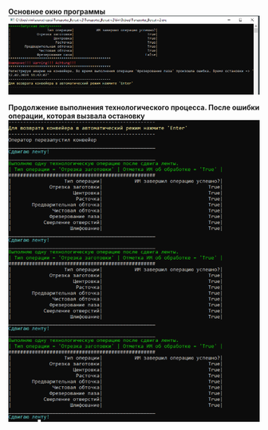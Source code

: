 **Основное окно программы**
![alt text](Images/Main.PNG)

**Продолжение выполнения технологического процесса. После ошибки операции, которая вызвала остановку**
![alt text](Images/Reload_IM.PNG)
